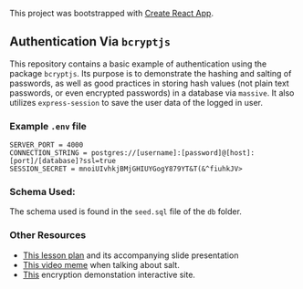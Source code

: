 This project was bootstrapped with [Create React App](https://github.com/facebook/create-react-app).

## Authentication Via `bcryptjs`

This repository contains a basic example of authentication using the package `bcryptjs`. Its purpose is to demonstrate the hashing and salting of passwords, as well as good practices in storing hash values (not plain text passwords, or even encrypted passwords) in a database via `massive`. It also utilizes `express-session` to save the user data of the logged in user.

### Example `.env` file
```
SERVER_PORT = 4000
CONNECTION_STRING = postgres://[username]:[password]@[host]:[port]/[database]?ssl=true
SESSION_SECRET = mnoiUIvhkjBMjGHIUYGogY879YT&T(&^fiuhkJV>
```

### Schema Used:
The schema used is found in the `seed.sql` file of the `db` folder.

### Other Resources

* <a href='https://github.com/DevMountain/web-curriculum/tree/master/unit-6/6.4-node-5'>This lesson plan</a> and its accompanying slide presentation
* <a href='https://www.youtube.com/watch?v=3KquFZYi6L0'>This video meme</a> when talking about salt.
* <a href='http://cobweb.cs.uga.edu/~dme/csci6300/Encryption/Crypto.html'>This</a> encryption demonstation interactive site.